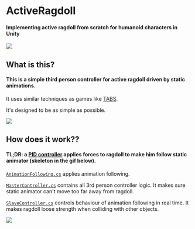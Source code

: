 # ActiveRagdoll
#### Implementing active ragdoll from scratch for humanoid characters in Unity

![](gifs/active_ragdoll.gif)

## What is this?
#### This is a simple third person controller for active ragdoll driven by static animations.

It uses similar techniques as games like [TABS](https://www.youtube.com/watch?v=Z2e9vd3Znz4).

It's designed to be as simple as possible.

![](gifs/balls.gif)

## How does it work??
#### TL;DR: a [PID controller](https://en.wikipedia.org/wiki/PID_controller) applies forces to ragdoll to make him follow static animator (skeleton in the gif below).

[`AnimationFollowing.cs`](https://github.com/hobogalaxy/UnityActiveRagdoll/blob/master/Assets/ActiveRagdollScripts/AnimationFollowing.cs) applies animation following.

[`MasterController.cs`](https://github.com/hobogalaxy/UnityActiveRagdoll/blob/master/Assets/ActiveRagdollScripts/MasterController.cs) contains all 3rd person controller logic. It makes sure static animator can't move too far away from ragdoll.

[`SlaveController.cs`](https://github.com/hobogalaxy/UnityActiveRagdoll/blob/master/Assets/ActiveRagdollScripts/SlaveController.cs) controls behaviour of animation following in real time. It makes ragdoll loose strength when colliding with other objects.

![](gifs/skielete.gif)

